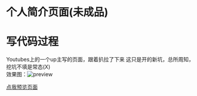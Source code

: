 个人简介页面(未成品)
===
# 写代码过程
Youtubes上的一个up主写的页面，跟着扒拉了下来 
这只是开的新坑，总所周知，挖坑不填是常态(X)  
效果图：![preview](./preview.png)  


[点我预览页面]("#")
